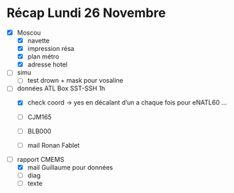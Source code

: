 # Récap Lundi 26 Novembre

- [x] Moscou
	- [x] navette
	- [x] impression résa
	- [x] plan métro
	- [x] adresse hotel

- [ ] simu
	- [ ] test drown + mask pour vosaline 

- [ ] données ATL Box SST-SSH 1h
	- [x] check coord -> yes en décalant d’un a  chaque fois pour eNATL60 …
	- [ ] CJM165
	- [ ] BLB000
	- [ ] mail Ronan Fablet


- [ ] rapport CMEMS
	- [x] mail Guillaume pour données
	- [ ] diag
	- [ ] texte